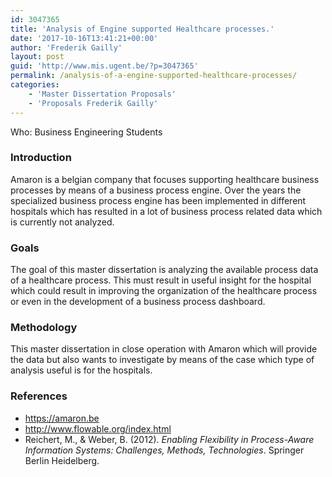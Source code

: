 ```yaml
---
id: 3047365
title: 'Analysis of Engine supported Healthcare processes.'
date: '2017-10-16T13:41:21+00:00'
author: 'Frederik Gailly'
layout: post
guid: 'http://www.mis.ugent.be/?p=3047365'
permalink: /analysis-of-a-engine-supported-healthcare-processes/
categories:
    - 'Master Dissertation Proposals'
    - 'Proposals Frederik Gailly'
---
```


Who: Business Engineering Students

### Introduction

Amaron is a belgian company that focuses supporting healthcare business processes by means of a business process engine. Over the years the specialized business process engine has been implemented in different hospitals which has resulted in a lot of business process related data which is currently not analyzed.

### Goals

The goal of this master dissertation is analyzing the available process data of a healthcare process. This must result in useful insight for the hospital which could result in improving the organization of the healthcare process or even in the development of a business process dashboard.

### Methodology

This master dissertation in close operation with Amaron which will provide the data but also wants to investigate by means of the case which type of analysis useful is for the hospitals.

### References

- https://amaron.be
- http://www.flowable.org/index.html
- Reichert, M., &amp; Weber, B. (2012). *Enabling Flexibility in Process-Aware Information Systems: Challenges, Methods, Technologies*. Springer Berlin Heidelberg.